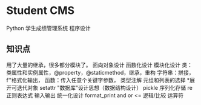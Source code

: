 # Student CMS

Python 学生成绩管理系统 程序设计

## 知识点

用了大量的继承，很多都分模块了。
面向对象设计
函数化设计
模块化设计
类：类属性和实例属性，@property，@staticmethod，继承，重构
字符串：拼接，f''格式化输出，
函数：传入任意个关键字参数，
类型注解
元组和列表的选择
*展开可迭代对象
setattr
"数据库"设计思想（数据结构设计）
pickle 序列化存储
re 正则表达式
输入输出
统一化设计 format_print
and or <= 逻辑/比较 运算符
